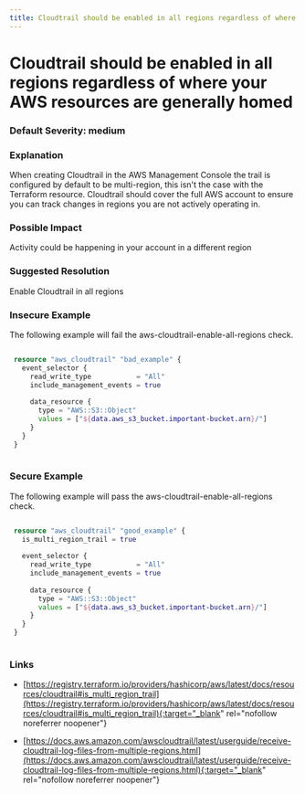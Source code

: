 ```yaml
---
title: Cloudtrail should be enabled in all regions regardless of where your AWS resources are generally homed
---
```


# Cloudtrail should be enabled in all regions regardless of where your AWS resources are generally homed

### Default Severity: <span class="severity medium">medium</span>

### Explanation

When creating Cloudtrail in the AWS Management Console the trail is configured by default to be multi-region, this isn't the case with the Terraform resource. Cloudtrail should cover the full AWS account to ensure you can track changes in regions you are not actively operating in.

### Possible Impact
Activity could be happening in your account in a different region

### Suggested Resolution
Enable Cloudtrail in all regions


### Insecure Example

The following example will fail the aws-cloudtrail-enable-all-regions check.
```terraform

 resource "aws_cloudtrail" "bad_example" {
   event_selector {
     read_write_type           = "All"
     include_management_events = true
 
     data_resource {
       type = "AWS::S3::Object"
       values = ["${data.aws_s3_bucket.important-bucket.arn}/"]
     }
   }
 }
 
```



### Secure Example

The following example will pass the aws-cloudtrail-enable-all-regions check.
```terraform

 resource "aws_cloudtrail" "good_example" {
   is_multi_region_trail = true
 
   event_selector {
     read_write_type           = "All"
     include_management_events = true
 
     data_resource {
       type = "AWS::S3::Object"
       values = ["${data.aws_s3_bucket.important-bucket.arn}/"]
     }
   }
 }
 
```



### Links


- [https://registry.terraform.io/providers/hashicorp/aws/latest/docs/resources/cloudtrail#is_multi_region_trail](https://registry.terraform.io/providers/hashicorp/aws/latest/docs/resources/cloudtrail#is_multi_region_trail){:target="_blank" rel="nofollow noreferrer noopener"}

- [https://docs.aws.amazon.com/awscloudtrail/latest/userguide/receive-cloudtrail-log-files-from-multiple-regions.html](https://docs.aws.amazon.com/awscloudtrail/latest/userguide/receive-cloudtrail-log-files-from-multiple-regions.html){:target="_blank" rel="nofollow noreferrer noopener"}



